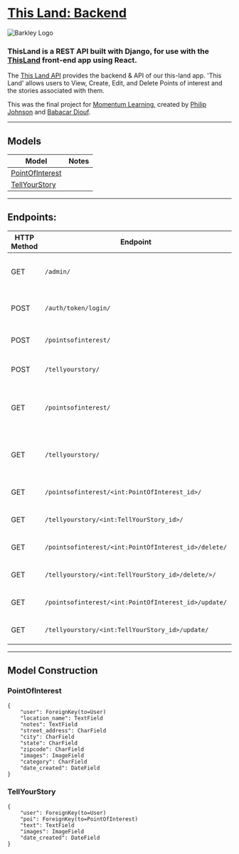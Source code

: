 # [This Land: Backend](https://this-land-team-5.herokuapp.com/admin/)

![Barkley Logo](https://brkly.s3.amazonaws.com/post_images/barkley_logo.png "Barkley Logo")

### ThisLand is a REST API built with Django, for use with the [ThisLand](https://this-land.netlify.app//) front-end app using React. 

The [This Land API](https://this-land-team-5.herokuapp.com/admin/) provides the backend & API of our this-land app. 'This Land' allows users to View, Create, Edit, and Delete Points of interest and the stories associated with them.

This was the final project for [Momentum Learning](https://www.momentumlearn.com/), created by [Philip Johnson](https://github.com/trident6) and [Babacar Diouf](https://github.com/babacardiouf544).

---------------------------------------------------------------

## Models
| Model | Notes |
| ----- | ----- |
| [PointOfInterest](https://this-land-team-5.herokuapp.com/api/pointsofinterest/) |  |
| [TellYourStory](https://this-land-team-5.herokuapp.com/api/tellyourstory) |  |

---------------------------------------------------------------

## Endpoints: 
| HTTP Method | Endpoint | Result | Notes |
| ----------- | -------- | -------| ----- |
| GET | `/admin/` | Not so much for the API | But a very convenient admin panel |
| POST | `/auth/token/login/` | Returns Auth Token | Requires `username` and `password` |
| POST | `/pointsofinterest/` | Creates a new POI model object |  |
| POST | `/tellyourstory/` | Creates a new TYS model object |  |
| GET | `/pointsofinterest/` | Returns a list of all objects in the PointOfInterest model |  |
| GET | `/tellyourstory/` | Returns a list of all objects in the TellYourStory model |  |
| GET | `/pointsofinterest/<int:PointOfInterest_id>/` | Returns the detail view for `<POI_pk>` |  |
| GET | `/tellyourstory/<int:TellYourStory_id>/` | Returns the detail view for `<TYS_pk>` |  |
| GET | `/pointsofinterest/<int:PointOfInterest_id>/delete/` | Returns the detail view for `<POI_pk>` |  |
| GET | `/tellyourstory/<int:TellYourStory_id>/delete/>/` | Returns the detail view for `<TYS_pk>` |  |
| GET | `/pointsofinterest/<int:PointOfInterest_id>/update/` | Returns the detail view for `<POI_pk>` |  |
| GET | `/tellyourstory/<int:TellYourStory_id>/update/` | Returns the detail view for `<TYS_pk>` |  |

---------------------------------------------------------------

## Model Construction

### PointOfInterest
```
{
    "user": ForeignKey(to=User)
    "location_name": TextField
    "notes": TextField
    "street_address": CharField
    "city": CharField
    "state": CharField
    "zipcode": CharField
    "images": ImageField
    "category": CharField
    "date_created": DateField
}
```
   
### TellYourStory
```
{
    "user": ForeignKey(to=User)
    "poi": ForeignKey(to=PointOfInterest)
    "text": TextField
    "images": ImageField
    "date_created": DateField
}
```
